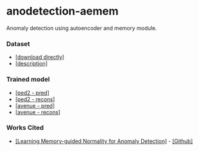 # anodetection-aemem

Anomaly detection using autoencoder and memory module.

### Dataset

-   [[download directly]](http://101.32.75.151:8181/dataset/)
-   [[description]](https://github.com/StevenLiuWen/ano_pred_cvpr2018)

### Trained model

-   [[ped2 - pred]](https://drive.google.com/file/d/14RHewQ1VtEpVmo4d9b5U0OgwL8PF2VYa/view)
-   [[ped2 - recons]](https://drive.google.com/file/d/1zsqKv0jZMejsuA-JuZoWwn_pg2fwxTW7/view)
-   [[avenue - pred]](https://drive.google.com/file/d/1sSntCNvgSzdHSsSGCbDmb49PemJ0K5p1/view)
-   [[avenue - recons]](https://drive.google.com/file/d/19UDRv-8JtClX4prParZRkLvGwYbLuGvc/view)

### Works Cited

-   [[Learning Memory-guided Normality for Anomaly Detection]](https://openaccess.thecvf.com/content_CVPR_2020/papers/Park_Learning_Memory-Guided_Normality_for_Anomaly_Detection_CVPR_2020_paper.pdf) - [[Github]](https://github.com/cvlab-yonsei/MNAD/tree/fa23047637c290109213cd0700cb0ae0462751a2)
